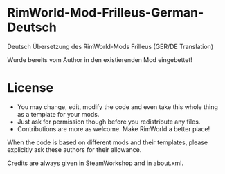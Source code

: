 # RimWorld-Mod-Frilleus-German-Deutsch
Deutsch Übersetzung des RimWorld-Mods Frilleus (GER/DE Translation)

Wurde bereits vom Author in den existierenden Mod eingebettet!

# License
- You may change, edit, modify the code and even take this whole thing as a template for your mods.
- Just ask for permission though before you redistribute any files.
- Contributions are more as welcome. Make RimWorld a better place!

When the code is based on different mods and their templates, please explicitly ask these authors for their allowance.

Credits are always given in SteamWorkshop and in about.xml.
